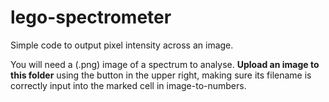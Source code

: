 # lego-spectrometer
Simple code to output pixel intensity across an image.

You will need a (.png) image of a spectrum to analyse. **Upload an image to this folder** using the button in the upper right, making sure its filename is correctly input into the marked cell in image-to-numbers.
